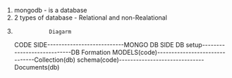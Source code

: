 1.  mongodb - is a database
2.  2 types of database - Relational and non-Realational
3.                Diagarm
    CODE SIDE---------------------------MONGO DB SIDE
    DB setup----------------------------DB Formation
    MODELS(code)-------------------------------Collection(db)
    schema(code)------------------------------Documents(db)
 